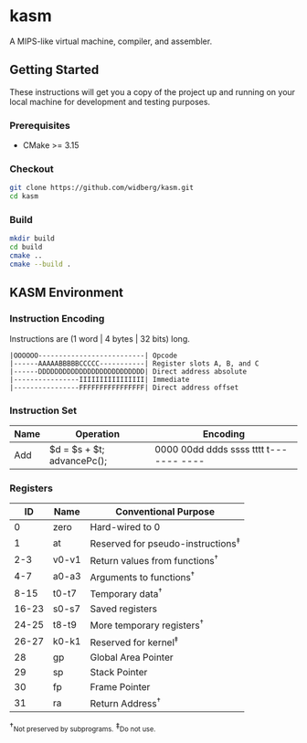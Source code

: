 # kasm

A MIPS-like virtual machine, compiler, and assembler.

## Getting Started

These instructions will get you a copy of the project up and running on your local machine for development and testing purposes.

### Prerequisites

* CMake >= 3.15

### Checkout

```sh
git clone https://github.com/widberg/kasm.git
cd kasm
```

### Build

```sh
mkdir build
cd build
cmake ..
cmake --build .
```

## KASM Environment

### Instruction Encoding

Instructions are (1 word | 4 bytes | 32 bits) long.

```text
|OOOOOO--------------------------| Opcode
|------AAAAABBBBBCCCCC-----------| Register slots A, B, and C
|------DDDDDDDDDDDDDDDDDDDDDDDDDD| Direct address absolute
|----------------IIIIIIIIIIIIIIII| Immediate
|----------------FFFFFFFFFFFFFFFF| Direct address offset
```

### Instruction Set

| Name | Operation | Encoding |
| --- | --- | --- |
| Add | $d = $s + $t; advancePc(); | 0000 00dd ddds ssss tttt t--- ---- ---- |

### Registers

| ID | Name | Conventional Purpose |
| --- | --- | --- |
| 0 | zero | Hard-wired to 0 |
| 1 | at | Reserved for pseudo-instructions<sup>‡</sup> |
| 2-3 | v0-v1 | Return values from functions<sup>†</sup> |
| 4-7 | a0-a3 | Arguments to functions<sup>†</sup> |
| 8-15 | t0-t7 | Temporary data<sup>†</sup> |
| 16-23 | s0-s7 | Saved registers |
| 24-25 | t8-t9 | More temporary registers<sup>†</sup> |
| 26-27 | k0-k1 | Reserved for kernel<sup>‡</sup> |
| 28 | gp | Global Area Pointer |
| 29 | sp | Stack Pointer |
| 30 | fp | Frame Pointer |
| 31 | ra | Return Address<sup>†</sup> |

†<sub>Not preserved by subprograms.</sub>
‡<sub>Do not use.</sub>
